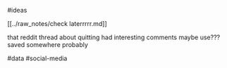#ideas

[[../raw_notes/check laterrrrr.md]]

that reddit thread about quitting had interesting comments maybe use??? saved somewhere probably

#data #social-media 